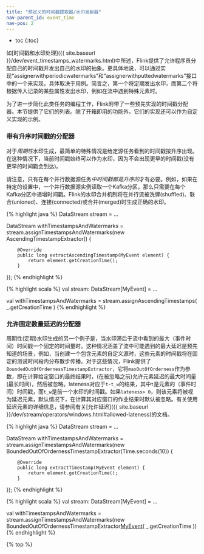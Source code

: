 ```yaml
---
title: "预定义的时间戳提取器/水印发射器"
nav-parent_id: event_time
nav-pos: 2
---
```

<!--
Licensed to the Apache Software Foundation (ASF) under one
or more contributor license agreements.  See the NOTICE file
distributed with this work for additional information
regarding copyright ownership.  The ASF licenses this file
to you under the Apache License, Version 2.0 (the
"License"); you may not use this file except in compliance
with the License.  You may obtain a copy of the License at

  http://www.apache.org/licenses/LICENSE-2.0

Unless required by applicable law or agreed to in writing,
software distributed under the License is distributed on an
"AS IS" BASIS, WITHOUT WARRANTIES OR CONDITIONS OF ANY
KIND, either express or implied.  See the License for the
specific language governing permissions and limitations
under the License.
-->

* toc
{:toc}

如[时间戳和水印处理]({{ site.baseurl }}/dev/event_timestamps_watermarks.html)中所述，Flink提供了允许程序员分配自己的时间戳并发出自己的水印的抽象。更具体地说，可以通过实现“assignerwithperiodicwatermarks”和“assignerwithputtedwatermarks”接口中的一个来实现，具体取决于用例。简言之，第一个将定期发出水印，而第二个将根据传入记录的某些属性发出水印，例如在流中遇到特殊元素时。

为了进一步简化此类任务的编程工作，Flink附带了一些预先实现的时间戳分配器。本节提供了它们的列表。除了开箱即用的功能外，它们的实现还可以作为自定义实现的示例。


### **带有升序时间戳的分配器**

对于*周期性*水印生成，最简单的特殊情况是给定源任务看到的时间戳按升序出现。在这种情况下，当前时间戳始终可以作为水印，因为不会出现更早的时间戳(没有更早的时间戳会到达)。

请注意，只有在每个并行数据源任务*中时间戳都是升序的*才有必要。例如，如果在特定的设置中，一个并行数据源实例读取一个Kafka分区，那么只需要在每个Kafka分区中递增时间戳。Flink的水印合并机制将在并行流被洗牌(shuffled)、联合(unioned)、连接(connected)或合并(merged)时生成正确的水印。


<div class="codetabs" markdown="1">
<div data-lang="java" markdown="1">
{% highlight java %}
DataStream<MyEvent> stream = ...

DataStream<MyEvent> withTimestampsAndWatermarks =
    stream.assignTimestampsAndWatermarks(new AscendingTimestampExtractor<MyEvent>() {

        @Override
        public long extractAscendingTimestamp(MyEvent element) {
            return element.getCreationTime();
        }
});
{% endhighlight %}
</div>
<div data-lang="scala" markdown="1">
{% highlight scala %}
val stream: DataStream[MyEvent] = ...

val withTimestampsAndWatermarks = stream.assignAscendingTimestamps( _.getCreationTime )
{% endhighlight %}
</div>
</div>

### **允许固定数量延迟的分配器**

周期性(定期)水印生成的另一个例子是，当水印滞后于流中看到的最大（事件时间）时间戳一个固定的时间量时。这种情况涵盖了流中可能遇到的最大延迟是预先知道的场景，例如，当创建一个包含元素的自定义源时，这些元素的时间戳将在固定的测试时间段内分布散步传播。对于这些情况，Flink提供了`BoundedOutOfOrdernessTimestampExtractor`，它将`maxOutOfOrderness`作为参数，即在计算给定窗口的最终结果时，(在被忽略之前)允许元素延迟的最大时间量(最长时间)，然后被忽略。lateness对应于`t-t_w`的结果，其中`t`是元素的（事件时间）时间戳，而`t_w`是前一个水印的时间戳。如果`lateness> 0`，则该元素将被视为延迟元素，默认情况下，在计算其对应窗口的作业结果时默认被忽略。有关使用延迟元素的详细信息，请参阅有关[允许延迟]({{ site.baseurl }}/dev/stream/operators/windows.html#allowed-lateness)的文档。

<div class="codetabs" markdown="1">
<div data-lang="java" markdown="1">
{% highlight java %}
DataStream<MyEvent> stream = ...

DataStream<MyEvent> withTimestampsAndWatermarks =
    stream.assignTimestampsAndWatermarks(new BoundedOutOfOrdernessTimestampExtractor<MyEvent>(Time.seconds(10)) {

        @Override
        public long extractTimestamp(MyEvent element) {
            return element.getCreationTime();
        }
});
{% endhighlight %}
</div>
<div data-lang="scala" markdown="1">
{% highlight scala %}
val stream: DataStream[MyEvent] = ...

val withTimestampsAndWatermarks = stream.assignTimestampsAndWatermarks(new BoundedOutOfOrdernessTimestampExtractor[MyEvent](Time.seconds(10))( _.getCreationTime ))
{% endhighlight %}
</div>
</div>

{% top %}
